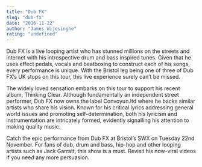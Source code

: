 ```yaml
---
title: "Dub FX"
slug: "dub-fx"
date: "2016-11-22"
author: "James Wijesinghe"
rating: "undefined"
---
```


Dub FX is a live looping artist who has stunned millions on the streets and internet with his introspective drum and bass inspired tunes. Given that he uses effect pedals, vocals and beatboxing to construct each of his songs, every performance is unique. With the Bristol leg being one of three of Dub FX’s UK stops on this tour, this live experience surely can’t be missed.

The widely loved sensation embarks on this tour to support his recent album, Thinking Clear. Although fundamentally an independent street performer, Dub FX now owns the label Convoyun.ltd where he backs similar artists who share his vision. Known for his critical lyrics addressing general world issues and promoting self-determination, both his lyricism and instrumentation are intricately formed, evidently signalling his attention to making quality music.

Catch the epic performance from Dub FX at Bristol’s SWX on Tuesday 22nd November. For fans of dub, drum and bass, hip-hop and other looping artists such as Jack Garratt, this show is a must. Revisit his now-viral videos if you need any more persuasion.
